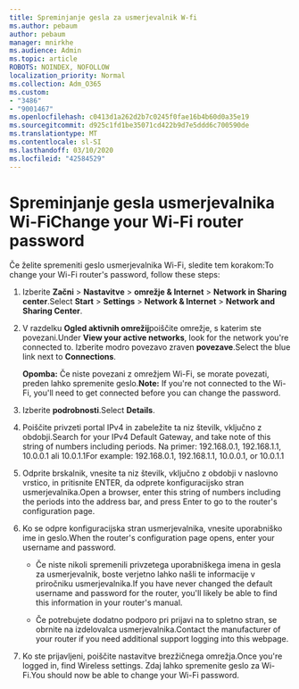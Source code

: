 ```yaml
---
title: Spreminjanje gesla za usmerjevalnik W-fi
ms.author: pebaum
author: pebaum
manager: mnirkhe
ms.audience: Admin
ms.topic: article
ROBOTS: NOINDEX, NOFOLLOW
localization_priority: Normal
ms.collection: Adm_O365
ms.custom:
- "3486"
- "9001467"
ms.openlocfilehash: c0413d1a262d2b7c0245f0fae16b4b60d0a35e19
ms.sourcegitcommit: d925c1fd1be35071cd422b9d7e5ddd6c700590de
ms.translationtype: MT
ms.contentlocale: sl-SI
ms.lasthandoff: 03/10/2020
ms.locfileid: "42584529"
---
```

# <a name="change-your-wi-fi-router-password"></a><span data-ttu-id="c3c90-102">Spreminjanje gesla usmerjevalnika Wi-Fi</span><span class="sxs-lookup"><span data-stu-id="c3c90-102">Change your Wi-Fi router password</span></span>

<span data-ttu-id="c3c90-103">Če želite spremeniti geslo usmerjevalnika Wi-Fi, sledite tem korakom:</span><span class="sxs-lookup"><span data-stu-id="c3c90-103">To change your Wi-Fi router's password, follow these steps:</span></span>

1. <span data-ttu-id="c3c90-104">Izberite **Začni** > **Nastavitve** > **omrežje & Internet** > **Network in Sharing center**.</span><span class="sxs-lookup"><span data-stu-id="c3c90-104">Select **Start** > **Settings** > **Network & Internet** > **Network and Sharing Center**.</span></span>

2. <span data-ttu-id="c3c90-105">V razdelku **Ogled aktivnih omrežij**poiščite omrežje, s katerim ste povezani.</span><span class="sxs-lookup"><span data-stu-id="c3c90-105">Under **View your active networks**, look for the network you're connected to.</span></span> <span data-ttu-id="c3c90-106">Izberite modro povezavo zraven **povezave**.</span><span class="sxs-lookup"><span data-stu-id="c3c90-106">Select the blue link next to **Connections**.</span></span><br>

   <span data-ttu-id="c3c90-107">**Opomba:** Če niste povezani z omrežjem Wi-Fi, se morate povezati, preden lahko spremenite geslo.</span><span class="sxs-lookup"><span data-stu-id="c3c90-107">**Note:** If you're not connected to the Wi-Fi, you'll need to get connected before you can change the password.</span></span>

3. <span data-ttu-id="c3c90-108">Izberite **podrobnosti**.</span><span class="sxs-lookup"><span data-stu-id="c3c90-108">Select **Details**.</span></span>

4. <span data-ttu-id="c3c90-109">Poiščite privzeti portal IPv4 in zabeležite ta niz številk, vključno z obdobji.</span><span class="sxs-lookup"><span data-stu-id="c3c90-109">Search for your IPv4 Default Gateway, and take note of this string of numbers including periods.</span></span> <span data-ttu-id="c3c90-110">Na primer: 192.168.0.1, 192.168.1.1, 10.0.0.1 ali 10.0.1.1</span><span class="sxs-lookup"><span data-stu-id="c3c90-110">For example: 192.168.0.1, 192.168.1.1, 10.0.0.1, or 10.0.1.1</span></span>

5. <span data-ttu-id="c3c90-111">Odprite brskalnik, vnesite ta niz številk, vključno z obdobji v naslovno vrstico, in pritisnite ENTER, da odprete konfiguracijsko stran usmerjevalnika.</span><span class="sxs-lookup"><span data-stu-id="c3c90-111">Open a browser, enter this string of numbers including the periods into the address bar, and press Enter to go to the router's configuration page.</span></span>

6. <span data-ttu-id="c3c90-112">Ko se odpre konfiguracijska stran usmerjevalnika, vnesite uporabniško ime in geslo.</span><span class="sxs-lookup"><span data-stu-id="c3c90-112">When the router's configuration page opens, enter your username and password.</span></span><br>
   - <span data-ttu-id="c3c90-113">Če niste nikoli spremenili privzetega uporabniškega imena in gesla za usmerjevalnik, boste verjetno lahko našli te informacije v priročniku usmerjevalnika.</span><span class="sxs-lookup"><span data-stu-id="c3c90-113">If you have never changed the default username and password for the router, you'll likely be able to find this information in your router's manual.</span></span>

   - <span data-ttu-id="c3c90-114">Če potrebujete dodatno podporo pri prijavi na to spletno stran, se obrnite na izdelovalca usmerjevalnika.</span><span class="sxs-lookup"><span data-stu-id="c3c90-114">Contact the manufacturer of your router if you need additional support logging into this webpage.</span></span>

7. <span data-ttu-id="c3c90-115">Ko ste prijavljeni, poiščite nastavitve brezžičnega omrežja.</span><span class="sxs-lookup"><span data-stu-id="c3c90-115">Once you're logged in, find Wireless settings.</span></span> <span data-ttu-id="c3c90-116">Zdaj lahko spremenite geslo za Wi-Fi.</span><span class="sxs-lookup"><span data-stu-id="c3c90-116">You should now be able to change your Wi-Fi password.</span></span>
